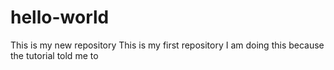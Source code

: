 # hello-world
This is my new repository
This is my first repository
I am doing this because the tutorial told me to
